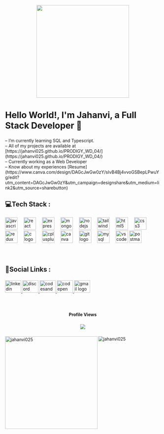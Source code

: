 <div align="center">
  <img height="300" src="https://img.freepik.com/free-photo/futurism-perspective-digital-nomads-lifestyle_23-2151252489.jpg?t=st=1742818429~exp=1742822029~hmac=26e1572f2efe56ebbdfc74f025aa65ba7c95f8e7a235c19b57f2aabc25f5e221&w=1380"  />
</div>

###

<h1 align="left">Hello World!, I'm Jahanvi, a Full Stack Developer 👻</h1>

###

<p align="left">– I’m currently learning SQL and Typescript.<br>– All of my projects are available at [https://jahanvi025.github.io/PRODIGY_WD_04/](https://jahanvi025.github.io/PRODIGY_WD_04/)<br>– Currently working as a Web Developer <br>– Know about my experiences [Resume](https://www.canva.com/design/DAGcJwGw0zY/sIvB4Bj4vvoGSBepLPwuYg/edit?utm_content=DAGcJwGw0zY&utm_campaign=designshare&utm_medium=link2&utm_source=sharebutton)</p>

###

<h2 align="left">💻Tech Stack :</h2>

###

<div align="left">
  <img src="https://cdn.jsdelivr.net/gh/devicons/devicon/icons/javascript/javascript-original.svg" height="40" alt="javascript logo"  />
  <img width="12" />
  <img src="https://cdn.jsdelivr.net/gh/devicons/devicon/icons/react/react-original.svg" height="40" alt="react logo"  />
  <img width="12" />
  <img src="https://cdn.jsdelivr.net/gh/devicons/devicon/icons/express/express-original.svg" height="40" alt="express logo"  />
  <img width="12" />
  <img src="https://cdn.jsdelivr.net/gh/devicons/devicon/icons/mongodb/mongodb-original.svg" height="40" alt="mongodb logo"  />
  <img width="12" />
  <img src="https://cdn.jsdelivr.net/gh/devicons/devicon/icons/nodejs/nodejs-original.svg" height="40" alt="nodejs logo"  />
  <img width="12" />
  <img src="https://cdn.jsdelivr.net/gh/devicons/devicon/icons/tailwindcss/tailwindcss-original-wordmark.svg" height="40" alt="tailwindcss logo"  />
  <img width="12" />
  <img src="https://cdn.jsdelivr.net/gh/devicons/devicon/icons/html5/html5-original.svg" height="40" alt="html5 logo"  />
  <img width="12" />
  <img src="https://cdn.jsdelivr.net/gh/devicons/devicon/icons/css3/css3-original.svg" height="40" alt="css3 logo"  />
  <img width="12" />
  <img src="https://cdn.jsdelivr.net/gh/devicons/devicon/icons/redux/redux-original.svg" height="40" alt="redux logo"  />
  <img width="12" />
  <img src="https://cdn.jsdelivr.net/gh/devicons/devicon/icons/c/c-original.svg" height="40" alt="c logo"  />
  <img width="12" />
  <img src="https://cdn.jsdelivr.net/gh/devicons/devicon/icons/cplusplus/cplusplus-original.svg" height="40" alt="cplusplus logo"  />
  <img width="12" />
  <img src="https://cdn.jsdelivr.net/gh/devicons/devicon/icons/canva/canva-original.svg" height="40" alt="canva logo"  />
  <img width="12" />
  <img src="https://cdn.jsdelivr.net/gh/devicons/devicon/icons/git/git-original.svg" height="40" alt="git logo"  />
  <img width="12" />
  <img src="https://cdn.jsdelivr.net/gh/devicons/devicon/icons/mysql/mysql-original.svg" height="40" alt="mysql logo"  />
  <img width="12" />
  <img src="https://cdn.jsdelivr.net/gh/devicons/devicon/icons/vscode/vscode-original.svg" height="40" alt="vscode logo"  />
  <img src="https://www.vectorlogo.zone/logos/getpostman/getpostman-icon.svg" alt="postman" width="40" height="40"/>
</div>

###
<br>
<h2 align="left">📱Social  Links :</h2>

###

<div align="left">
  <a href="www.linkedin.com/in/jahanvi025" target="_blank">
    <img src="https://raw.githubusercontent.com/maurodesouza/profile-readme-generator/master/src/assets/icons/social/linkedin/default.svg" width="52" height="40" alt="linkedin logo"  />
  </a>
  <a href="https://discord.com/channels/jahanvi025_45460" target="_blank">
    <img src="https://raw.githubusercontent.com/maurodesouza/profile-readme-generator/master/src/assets/icons/social/discord/default.svg" width="52" height="40" alt="discord logo"  />
  </a>
  <a href="https://codesandbox.io/u/jahanvi025" target="_blank">
    <img src="https://raw.githubusercontent.com/maurodesouza/profile-readme-generator/master/src/assets/icons/social/codesandbox/default.svg" width="52" height="40" alt="codesandbox logo"  />
  </a>
  <a href="https://codepen.io/Jahanvi_webpage" target="_blank">
    <img src="https://raw.githubusercontent.com/maurodesouza/profile-readme-generator/master/src/assets/icons/social/codepen/default.svg" width="52" height="40" alt="codepen logo"  />
  </a>
  <a href="789jahanvi@gmail.com" target="_blank">
    <img src="https://raw.githubusercontent.com/maurodesouza/profile-readme-generator/master/src/assets/icons/social/gmail/default.svg" width="52" height="40" alt="gmail logo"  />
  </a>
</div>

###

<br clear="both">

<h4 align="center">Profile Views</h4>

###

<div align="center">
  <img src="https://profile-counter.glitch.me/jahanvi025/count.svg?"  />
</div>

###

<p><img align="left" height="300px" src="https://github-readme-stats.vercel.app/api/top-langs?username=jahanvi025&show_icons=true&locale=en&layout=compact" alt="jahanvi025" /></p>

<p><img align="center" src="https://github-readme-streak-stats.herokuapp.com/?user=jahanvi025&" alt="jahanvi025" /></p>
